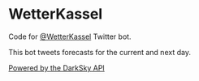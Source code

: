 # WetterKassel
Code for [@WetterKassel](https://twitter.com/WetterKassel) Twitter bot.

This bot tweets forecasts for the current and next day.

[Powered by the DarkSky API](https://darksky.net/poweredby)
